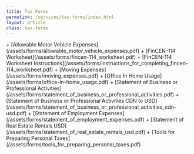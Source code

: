```yaml
---
title: Tax Forms
permalink: /services/tax-forms/index.html
layout: article
class: tax-forms
---
```


<section>
<div class="wrapper">
+ [Allowable Motor Vehicle Expenses](/assets/forms/allowable_motor_vehicle_expenses.pdf)
+ [FinCEN-114 Worksheet](/assets/forms/fincen-114_worksheet.pdf) 
+ [FinCEN-114 Worksheet Instructions](/assets/forms/instructions_for_completing_fincen-114_worksheet.pdf)
+ [Moving Expenses](/assets/forms/moving_expenses.pdf)
+ [Office In Home Usage](/assets/forms/office-in-home_usage.pdf)
+ [Statement of Business or Professional Activities](/assets/forms/statement_of_business_or_professional_activities.pdf)
+ [Statement of Business or Professional Activities CDN to USD](/assets/forms/statement_of_business_or_professional_activities_cdn-usd.pdf)
+ [Statement of Employment Expenses](/assets/forms/statement_of_employment_expenses.pdf)
+ [Statement of Real Estate Rentals USD](/assets/forms/statement_of_real_estate_rentals_usd.pdf)
+ [Tools for Preparing Personal Taxes](/assets/forms/tools_for_preparing_personal_taxes.pdf) 
</div>
</section>